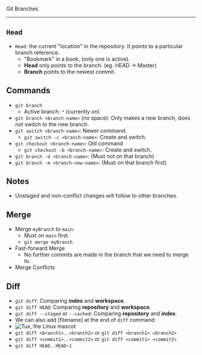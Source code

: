 Git Branches

---

## `Head`

- `Head`: the current "location" in the repository. It points to a particular branch reference.
  - "Bookmark" in a book, (only one is active).
  - **Head** only points to the branch. (eg. HEAD -> Master)
  - **Branch** points to the newest commit.

## Commands

- `git branch`
  - Active branch: `*` (currently on)
- `git branch <branch-name>` (no space): Only makes a new branch, does not switch to the new branch.
- `git switch <branch-name>`: Newer command.
  - `git switch -c <branch-name>`: Create and switch.
- `git checkout <branch-name>`: Old command
  - `git checkout -b <branch-name>`: Create and switch.
- `git branch -d <branch-name>`: (Must not on that branch)
- `git branch -m <branch-new-name>`: (Must on that branch first)

## Notes

- Unstaged and non-conflict changes will follow to other branches.

## Merge

- Merge `myBranch` to `main`:
  - Must on `main` first.
  - `git merge myBranch`
- Fast-forward Merge
  - No further commits are made in the branch that we need to merge to.
- Merge Conflicts

## Diff

- `git diff`: Comparing **index** and **workspace**.
- `git diff HEAD`: Comparing **repository** and **workspace**.
- `git diff --staged` or `--cached`: Comparing **repository** and **index**.
- We can also add [filename] at the end of `diff` command: 
- ![Tux, the Linux mascot](https://i.stack.imgur.com/cZkcV.jpg)
- `git diff <branch1>..<branch2>` or `git diff <branch1> <branch2>`
- `git diff <commit1>..<commit2>` or `git diff <commit1> <commit2>`
- `git diff HEAD..HEAD~1`